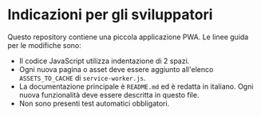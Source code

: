 # Indicazioni per gli sviluppatori

Questo repository contiene una piccola applicazione PWA. Le linee guida per le modifiche sono:

- Il codice JavaScript utilizza indentazione di 2 spazi.
- Ogni nuova pagina o asset deve essere aggiunto all'elenco `ASSETS_TO_CACHE` di `service-worker.js`.
- La documentazione principale è `README.md` ed è redatta in italiano. Ogni nuova funzionalità deve essere descritta in questo file.
- Non sono presenti test automatici obbligatori.
